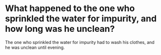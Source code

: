 # What happened to the one who sprinkled the water for impurity, and how long was he unclean?

The one who sprinkled the water for impurity had to wash his clothes, and he was unclean until evening.
